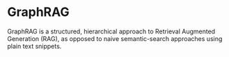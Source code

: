 # GraphRAG
GraphRAG is a structured, hierarchical approach to Retrieval Augmented Generation (RAG), as opposed to naive semantic-search approaches using plain text snippets.
